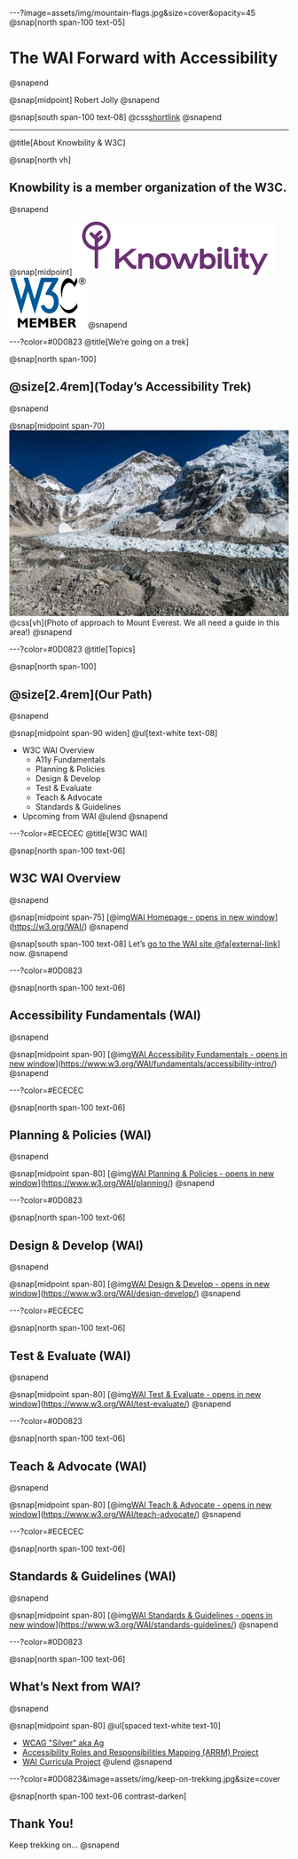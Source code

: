 ---?image=assets/img/mountain-flags.jpg&size=cover&opacity=45
@snap[north span-100 text-05]
# The WAI Forward with Accessibility
@snapend

@snap[midpoint]
Robert Jolly
@snapend

@snap[south span-100 text-08]
@css[shortlink](bit.ly/wai-ok)
@snapend

---
@title[About Knowbility & W3C]

@snap[north vh]
## Knowbility is a member organization of the W3C.
@snapend

@snap[midpoint]
![Knowbility](assets/img/knowbility-logo.svg)
![W3C Member](assets/img/w3cmember-v.svg)
@snapend

---?color=#0D0823
@title[We’re going on a trek]

@snap[north span-100]
## @size[2.4rem](Today’s Accessibility Trek)
@snapend

@snap[midpoint span-70]
![photo of himalayan mountains](assets/img/mountains.jpg)
@css[vh](Photo of approach to Mount Everest. We all need a guide in this area!)
@snapend

---?color=#0D0823
@title[Topics]

@snap[north span-100]
## @size[2.4rem](Our Path)
@snapend

@snap[midpoint span-90 widen]
@ul[text-white text-08]
- W3C WAI Overview
  - A11y Fundamentals
  - Planning & Policies
  - Design & Develop
  - Test & Evaluate
  - Teach & Advocate
  - Standards & Guidelines
- Upcoming from WAI
@ulend
@snapend

---?color=#ECECEC
@title[W3C WAI]

@snap[north span-100 text-06]
## W3C WAI Overview
@snapend

@snap[midpoint span-75]
[@img[WAI Homepage - opens in new window](assets/img/wai-home.png)](https://w3.org/WAI/)
@snapend

@snap[south span-100 text-08]
Let’s [go to the WAI site @fa[external-link]](https://w3.org/WAI/) now.
@snapend

---?color=#0D0823

@snap[north span-100 text-06]
## Accessibility Fundamentals (WAI)
@snapend

@snap[midpoint span-90]
[@img[WAI Accessibility Fundamentals - opens in new window](assets/img/wai-fundamentals.png)](https://www.w3.org/WAI/fundamentals/accessibility-intro/)
@snapend

---?color=#ECECEC

@snap[north span-100 text-06]
## Planning & Policies (WAI)
@snapend

@snap[midpoint span-80]
[@img[WAI Planning & Policies - opens in new window](assets/img/wai-planning.png)](https://www.w3.org/WAI/planning/)
@snapend

---?color=#0D0823

@snap[north span-100 text-06]
## Design & Develop (WAI)
@snapend

@snap[midpoint span-80]
[@img[WAI Design & Develop - opens in new window](assets/img/wai-design.png)](https://www.w3.org/WAI/design-develop/)
@snapend

---?color=#ECECEC

@snap[north span-100 text-06]
## Test & Evaluate (WAI)
@snapend

@snap[midpoint span-80]
[@img[WAI Test & Evaluate - opens in new window](assets/img/wai-test.png)](https://www.w3.org/WAI/test-evaluate/)
@snapend

---?color=#0D0823

@snap[north span-100 text-06]
## Teach & Advocate (WAI)
@snapend

@snap[midpoint span-80]
[@img[WAI Teach & Advocate - opens in new window](assets/img/wai-teach.png)](https://www.w3.org/WAI/teach-advocate/)
@snapend

---?color=#ECECEC

@snap[north span-100 text-06]
## Standards & Guidelines (WAI)
@snapend

@snap[midpoint span-80]
[@img[WAI Standards & Guidelines - opens in new window](assets/img/wai-standards.png)](https://www.w3.org/WAI/standards-guidelines/)
@snapend

---?color=#0D0823

@snap[north span-100 text-06]
## What’s Next from WAI?
@snapend

@snap[midpoint span-80]
@ul[spaced text-white text-10]
- [WCAG "Silver" aka Ag](https://www.w3.org/WAI/GL/project)
- [Accessibility Roles and Responsibilities Mapping (ARRM) Project](https://www.w3.org/WAI/EO/wiki/ARRM_Project_-_Accessibility_Roles_and_Responsibilities_Mapping)
- [WAI Curricula Project](https://www.w3.org/WAI/EO/wiki/WAI_Curricula)
@ulend
@snapend

---?color=#0D0823&image=assets/img/keep-on-trekking.jpg&size=cover

@snap[north span-100 text-06 contrast-darken]
## Thank You!

Keep trekking on...
@snapend